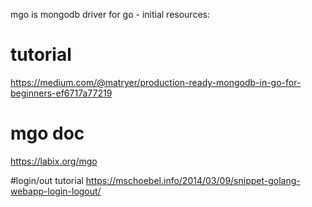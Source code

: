 mgo is mongodb driver for go - initial resources:
# tutorial
https://medium.com/@matryer/production-ready-mongodb-in-go-for-beginners-ef6717a77219
# mgo doc
https://labix.org/mgo

#login/out tutorial
https://mschoebel.info/2014/03/09/snippet-golang-webapp-login-logout/
